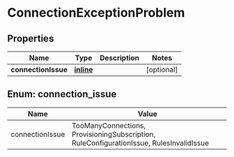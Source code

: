 
# ConnectionExceptionProblem

## Properties
Name | Type | Description | Notes
------------ | ------------- | ------------- | -------------
**connectionIssue** | [**inline**](#ConnectionIssue) |  |  [optional]


<a name="ConnectionIssue"></a>
## Enum: connection_issue
Name | Value
---- | -----
connectionIssue | TooManyConnections, ProvisioningSubscription, RuleConfigurationIssue, RulesInvalidIssue



